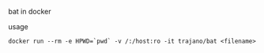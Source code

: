 bat in docker

usage

    docker run --rm -e HPWD=`pwd` -v /:/host:ro -it trajano/bat <filename>
    